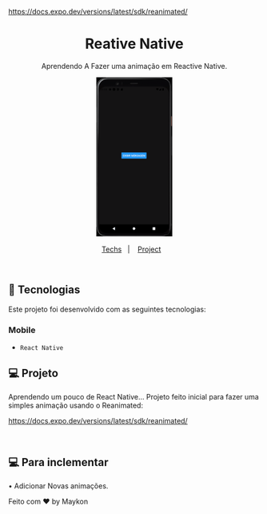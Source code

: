 https://docs.expo.dev/versions/latest/sdk/reanimated/

<h1 align="center"> Reative Native </h1>

<p align="center">
Aprendendo A Fazer uma animação em Reactive Native. <br/>
</p>

<p align="center">
<img  width="30%" src="./rnkeyframes/assets/Animação.gif">
</p>

<p align="center">
  <a href="#-Tech">Techs</a>&nbsp;&nbsp;&nbsp;|&nbsp;&nbsp;&nbsp;
  <a href="#-projeto">Project</a>&nbsp;&nbsp;&nbsp;

</p>

<br>

## 🧭 Tecnologias

Este projeto foi desenvolvido com as seguintes tecnologias:

### Mobile

- `React Native`

## 💻 Projeto

Aprendendo um pouco de React Native... Projeto feito inicial para fazer uma simples animação usando o Reanimated:

https://docs.expo.dev/versions/latest/sdk/reanimated/

<br>

## 💻 Para inclementar

• Adicionar Novas animações.

Feito com ♥ by Maykon
